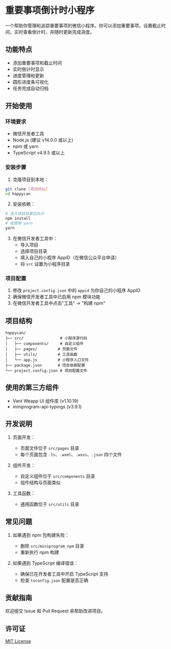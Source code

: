 # 重要事项倒计时小程序

一个帮助你管理和追踪重要事项的微信小程序。你可以添加重要事项，设置截止时间，实时查看倒计时，并随时更新完成进度。

## 功能特点

- 添加重要事项和截止时间
- 实时倒计时显示
- 进度管理和更新
- 圆形进度条可视化
- 任务完成自动归档

## 开始使用

### 环境要求

- 微信开发者工具
- Node.js (建议 v14.0.0 或以上)
- npm 或 yarn
- TypeScript v4.9.5 或以上

### 安装步骤

1. 克隆项目到本地：
```bash
git clone [项目地址]
cd happycan
```

2. 安装依赖：
```bash
# 进入项目目录后执行
npm install
# 或使用 yarn
yarn
```

3. 在微信开发者工具中：
   - 导入项目
   - 选择项目目录
   - 填入自己的小程序 AppID（在微信公众平台申请）
   - 将 `src` 设置为小程序目录

### 项目配置

1. 修改 `project.config.json` 中的 `appid` 为你自己的小程序 AppID
2. 确保微信开发者工具中已启用 npm 模块功能
3. 在微信开发者工具中点击"工具" -> "构建 npm"

## 项目结构

```
happycan/
├── src/                # 小程序源代码
│   ├── components/     # 自定义组件
│   ├── pages/         # 页面文件
│   ├── utils/         # 工具函数
│   └── app.js         # 小程序入口文件
├── package.json       # 项目依赖配置
└── project.config.json # 项目配置文件
```

## 使用的第三方组件

- Vant Weapp UI 组件库 (v1.10.19)
- miniprogram-api-typings (v3.9.1)

## 开发说明

1. 页面开发：
   - 页面文件位于 `src/pages` 目录
   - 每个页面包含 `.ts`、`.wxml`、`.wxss`、`.json` 四个文件

2. 组件开发：
   - 自定义组件位于 `src/components` 目录
   - 组件结构与页面类似

3. 工具函数：
   - 通用函数位于 `src/utils` 目录

## 常见问题

1. 如果遇到 npm 包构建失败：
   - 删除 `src/miniprogram_npm` 目录
   - 重新执行 npm 构建

2. 如果遇到 TypeScript 编译错误：
   - 确保已在开发者工具中开启 TypeScript 支持
   - 检查 `tsconfig.json` 配置是否正确

## 贡献指南

欢迎提交 Issue 和 Pull Request 来帮助改进项目。

## 许可证

[MIT License](LICENSE) 
